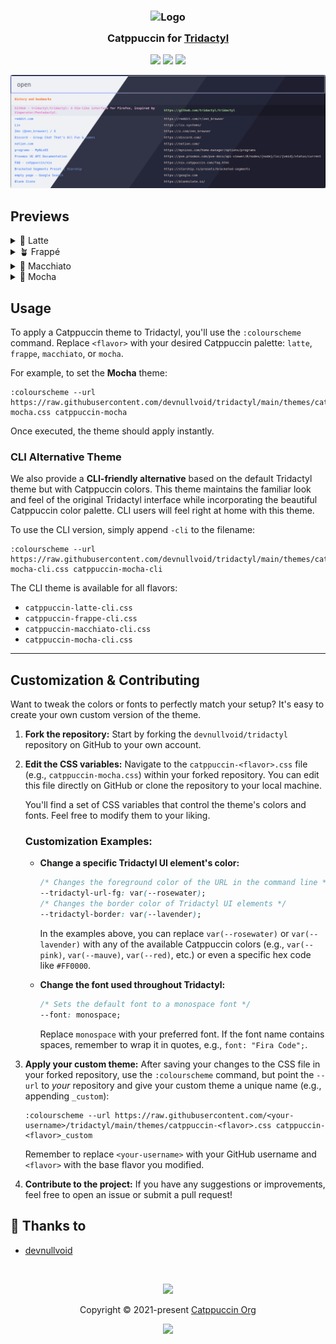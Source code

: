 <h3 align="center">
	<img src="https://raw.githubusercontent.com/catppuccin/catppuccin/main/assets/logos/exports/1544x1544_circle.png" width="100" alt="Logo"/><br/>
	<img src="https://raw.githubusercontent.com/catppuccin/catppuccin/main/assets/misc/transparent.png" height="30" width="0px"/>
	Catppuccin for <a href="https://github.com/tridactyl/tridactyl">Tridactyl</a>
	<img src="https://raw.githubusercontent.com/catppuccin/catppuccin/main/assets/misc/transparent.png" height="30" width="0px"/>
</h3>

<p align="center">
	<a href="https://github.com/devnullvoid/tridactyl/stargazers"><img src="https://img.shields.io/github/stars/devnullvoid/tridactyl?colorA=363a4f&colorB=b7bdf8&style=for-the-badge"></a>
	<a href="https://github.com/devnullvoid/tridactyl/issues"><img src="https://img.shields.io/github/issues/devnullvoid/tridactyl?colorA=363a4f&colorB=f5a97f&style=for-the-badge"></a>
	<a href="https://github.com/devnullvoid/tridactyl/contributors"><img src="https://img.shields.io/github/contributors/devnullvoid/tridactyl?colorA=363a4f&colorB=a6da95&style=for-the-badge"></a>
</p>

<p align="center">
  <img src="./assets/preview.webp"/>
</p>

## Previews

<details>
<summary>🌻 Latte</summary>
  <img src="./assets/latte.webp"/>
</details>
<details>
<summary>🪴 Frappé</summary>
  <img src="./assets/frappe.webp"/>
</details>
<details>
<summary>🌺 Macchiato</summary>
  <img src="./assets/macchiato.webp"/>
</details>
<details>
<summary>🌿 Mocha</summary>
  <img src="./assets/mocha.webp"/>
</details>

## Usage
To apply a Catppuccin theme to Tridactyl, you'll use the `:colourscheme` command. Replace `<flavor>` with your desired Catppuccin palette: `latte`, `frappe`, `macchiato`, or `mocha`.

For example, to set the **Mocha** theme:

```
:colourscheme --url https://raw.githubusercontent.com/devnullvoid/tridactyl/main/themes/catppuccin-mocha.css catppuccin-mocha
```

Once executed, the theme should apply instantly.

### CLI Alternative Theme

We also provide a **CLI-friendly alternative** based on the default Tridactyl theme but with Catppuccin colors. This theme maintains the familiar look and feel of the original Tridactyl interface while incorporating the beautiful Catppuccin color palette. CLI users will feel right at home with this theme.

To use the CLI version, simply append `-cli` to the filename:

```
:colourscheme --url https://raw.githubusercontent.com/devnullvoid/tridactyl/main/themes/catppuccin-mocha-cli.css catppuccin-mocha-cli
```

The CLI theme is available for all flavors:
- `catppuccin-latte-cli.css`
- `catppuccin-frappe-cli.css`
- `catppuccin-macchiato-cli.css`
- `catppuccin-mocha-cli.css`

---

## Customization & Contributing

Want to tweak the colors or fonts to perfectly match your setup? It's easy to create your own custom version of the theme.

1.  **Fork the repository:** Start by forking the `devnullvoid/tridactyl` repository on GitHub to your own account.
2.  **Edit the CSS variables:**
    Navigate to the `catppuccin-<flavor>.css` file (e.g., `catppuccin-mocha.css`) within your forked repository. You can edit this file directly on GitHub or clone the repository to your local machine.

    You'll find a set of CSS variables that control the theme's colors and fonts. Feel free to modify them to your liking.

    ### Customization Examples:

    * **Change a specific Tridactyl UI element's color:**
        ```css
        /* Changes the foreground color of the URL in the command line */
        --tridactyl-url-fg: var(--rosewater);
        /* Changes the border color of Tridactyl UI elements */
        --tridactyl-border: var(--lavender);
        ```
        In the examples above, you can replace `var(--rosewater)` or `var(--lavender)` with any of the available Catppuccin colors (e.g., `var(--pink)`, `var(--mauve)`, `var(--red)`, etc.) or even a specific hex code like `#FF0000`.

    * **Change the font used throughout Tridactyl:**
        ```css
        /* Sets the default font to a monospace font */
        --font: monospace;
        ```
        Replace `monospace` with your preferred font. If the font name contains spaces, remember to wrap it in quotes, e.g., `font: "Fira Code";`.

3.  **Apply your custom theme:**
    After saving your changes to the CSS file in your forked repository, use the `:colourscheme` command, but point the `--url` to *your* repository and give your custom theme a unique name (e.g., appending `_custom`):

    ```
    :colourscheme --url https://raw.githubusercontent.com/<your-username>/tridactyl/main/themes/catppuccin-<flavor>.css catppuccin-<flavor>_custom
    ```
    Remember to replace `<your-username>` with your GitHub username and `<flavor>` with the base flavor you modified.

4. **Contribute to the project:**
    If you have any suggestions or improvements, feel free to open an issue or submit a pull request!

## 💝 Thanks to

- [devnullvoid](https://github.com/devnullvoid)

&nbsp;

<p align="center">
	<img src="https://raw.githubusercontent.com/catppuccin/catppuccin/main/assets/footers/gray0_ctp_on_line.svg?sanitize=true" />
</p>

<p align="center">
	Copyright &copy; 2021-present <a href="https://github.com/catppuccin" target="_blank">Catppuccin Org</a>
</p>

<p align="center">
	<a href="https://github.com/catppuccin/catppuccin/blob/main/LICENSE"><img src="https://img.shields.io/static/v1.svg?style=for-the-badge&label=License&message=MIT&logoColor=d9e0ee&colorA=363a4f&colorB=b7bdf8"/></a>
</p>
